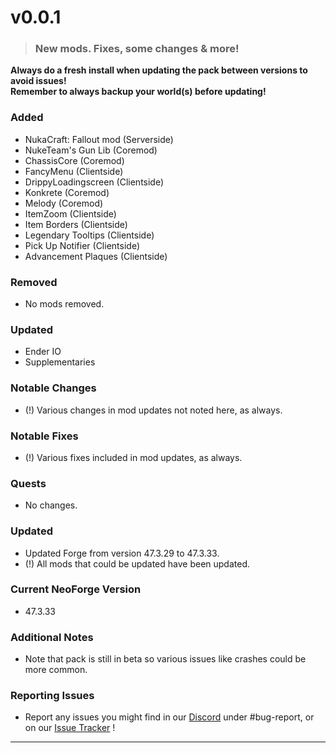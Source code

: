 <h1>v0.0.1</h1>

> ### New mods. Fixes, some changes & more! <br />

**Always do a fresh install when updating the pack between versions to avoid issues!** <br />
**Remember to always backup your world(s) before updating!**


### **Added**
- NukaCraft: Fallout mod (Serverside)
- NukeTeam's Gun Lib (Coremod)
- ChassisCore (Coremod)
- FancyMenu (Clientside)
- DrippyLoadingscreen (Clientside)
- Konkrete (Coremod)
- Melody (Coremod)
- ItemZoom (Clientside)
- Item Borders (Clientside)
- Legendary Tooltips (Clientside)
- Pick Up Notifier (Clientside)
- Advancement Plaques (Clientside)


### **Removed**
- No mods removed.


### **Updated**
- Ender IO
- Supplementaries


### **Notable Changes**
- (!) Various changes in mod updates not noted here, as always.


### **Notable Fixes**
- (!) Various fixes included in mod updates, as always.


### **Quests**
- No changes.


### **Updated**
- Updated Forge from version 47.3.29 to 47.3.33.
- (!) All mods that could be updated have been updated.


### **Current NeoForge Version**
- 47.3.33


### **Additional Notes**
- Note that pack is still in beta so various issues like crashes could be more common.


### **Reporting Issues**
- Report any issues you might find in our [Discord](https://dsc.gg/britakeestudios) under #bug-report, or on our [Issue Tracker](https://github.com/realBritakee/Alien-Earth/issues) !

---------------